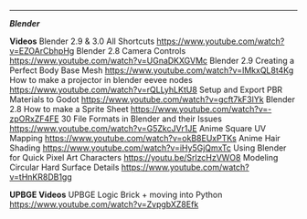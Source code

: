 ___________________________

***Blender***

**Videos**
Blender 2.9 & 3.0 All Shortcuts <https://www.youtube.com/watch?v=EZOArCbhpHg>
Blender 2.8 Camera Controls <https://www.youtube.com/watch?v=UGnaDKXGVMc>
Blender 2.9 Creating a Perfect Body Base Mesh <https://www.youtube.com/watch?v=IMkxQL8t4Kg>
How to make a projector in blender eevee nodes <https://www.youtube.com/watch?v=rQLLyhLKtU8>
Setup and Export PBR Materials to Godot <https://www.youtube.com/watch?v=gcft7kF3lYk>
Blender 2.8 How to make a Sprite Sheet <https://www.youtube.com/watch?v=-zpORxZF4FE>
30 File Formats in Blender and their Issues <https://www.youtube.com/watch?v=G5ZkcJVr1JE>
Anime Square UV Mapping <https://www.youtube.com/watch?v=okB8EUxPTKs>
Anime Hair Shading <https://www.youtube.com/watch?v=iHy5GjQmxTc>
Using Blender for Quick Pixel Art Characters
<https://youtu.be/SrlzcHzVWO8>
Modeling Circular Hard Surface Details <https://www.youtube.com/watch?v=tHnKR8DB1gg>

**UPBGE Videos**
UPBGE Logic Brick + moving into Python <https://www.youtube.com/watch?v=ZvpgbXZ8Efk>